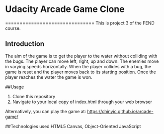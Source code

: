 # Udacity Arcade Game Clone
===============================
This is project 3 of the FEND course.

## Introduction
The aim of the game is to get the player to the water without colliding with the bugs. The player can move left, right, up and down. The enemies move in varying speeds horizontally. When the player collides with a bug, the game is reset and the player moves back to its starting position. Once the player reaches the water the game is won.

##Usage
1. Clone this repository
2. Navigate to your local copy of index.html through your web browser

Alternatively, you can play the game at: https://chinyic.github.io/arcade-game/

##Technologies used
HTML5 Canvas, Object-Oriented JavaScript
